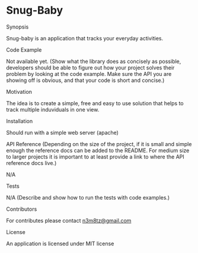 # Snug-Baby


Synopsis

Snug-baby is an application that tracks your everyday activities. 

Code Example

Not available yet. (Show what the library does as concisely as possible, developers should be able to figure out how your project solves their problem by looking at the code example. Make sure the API you are showing off is obvious, and that your code is short and concise.)

Motivation

The idea is to create a simple, free and easy to use solution that helps to track multiple induviduals in one view.

Installation

Should run with a simple web server (apache)

API Reference (Depending on the size of the project, if it is small and simple enough the reference docs can be added to the README. For medium size to larger projects it is important to at least provide a link to where the API reference docs live.)

N/A

Tests

N/A (Describe and show how to run the tests with code examples.)

Contributors

For contributes please contact n3m8tz@gmail.com

License

An application is licensed under MIT license